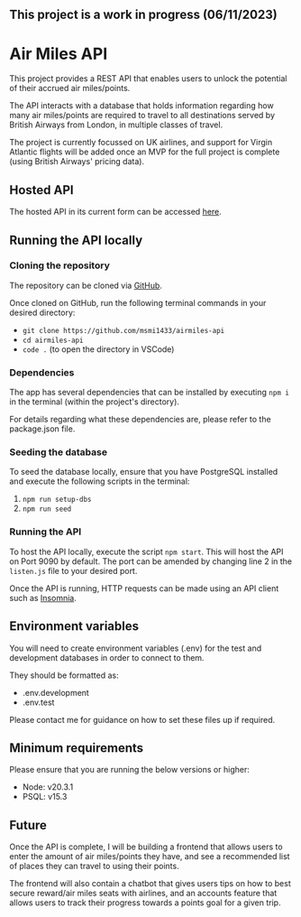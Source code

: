 ## This project is a work in progress (06/11/2023)

# Air Miles API

This project provides a REST API that enables users to unlock the potential of their accrued air miles/points.

The API interacts with a database that holds information regarding how many air miles/points are required to travel to all destinations served by British Airways from London, in multiple classes of travel.

The project is currently focussed on UK airlines, and support for Virgin Atlantic flights will be added once an MVP for the full project is complete (using British Airways' pricing data).

## Hosted API

The hosted API in its current form can be accessed [here](https://airmiles-api.onrender.com/api).

## Running the API locally

### Cloning the repository

The repository can be cloned via [GitHub](https://github.com/msmi1433/airmiles-api).

Once cloned on GitHub, run the following terminal commands in your desired directory:

- `git clone https://github.com/msmi1433/airmiles-api`
- `cd airmiles-api`
- `code .` (to open the directory in VSCode)

### Dependencies

The app has several dependencies that can be installed by executing `npm i` in the terminal (within the project's directory).

For details regarding what these dependencies are, please refer to the package.json file.

### Seeding the database

To seed the database locally, ensure that you have PostgreSQL installed and execute the following scripts in the terminal:

1. `npm run setup-dbs`
2. `npm run seed`

### Running the API

To host the API locally, execute the script `npm start`. This will host the API on Port 9090 by default. The port can be amended by changing line 2 in the `listen.js` file to your desired port.

Once the API is running, HTTP requests can be made using an API client such as [Insomnia](https://insomnia.rest/).

## Environment variables

You will need to create environment variables (.env) for the test and development databases in order to connect to them.

They should be formatted as:

- .env.development
- .env.test

Please contact me for guidance on how to set these files up if required.

## Minimum requirements

Please ensure that you are running the below versions or higher:

- Node: v20.3.1
- PSQL: v15.3

## Future

Once the API is complete, I will be building a frontend that allows users to enter the amount of air miles/points they have, and see a recommended list of places they can travel to using their points.

The frontend will also contain a chatbot that gives users tips on how to best secure reward/air miles seats with airlines, and an accounts feature that allows users to track their progress towards a points goal for a given trip.
